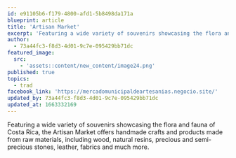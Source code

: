 ```yaml
---
id: e91105b6-f179-4800-afd1-5b8498da171a
blueprint: article
title: 'Artisan Market'
excerpt: 'Featuring a wide variety of souvenirs showcasing the flora and fauna of Costa Rica'
author:
  - 73a44fc3-f8d3-4d01-9c7e-095429bb71dc
featured_image:
  src:
    - 'assets::content/new_content/image24.png'
published: true
topics:
  - trad
facebook_link: 'https://mercadomunicipaldeartesanias.negocio.site/'
updated_by: 73a44fc3-f8d3-4d01-9c7e-095429bb71dc
updated_at: 1663332169
---
```

Featuring a wide variety of souvenirs showcasing the flora and fauna of Costa Rica, the Artisan Market offers handmade crafts and products made from raw materials, including wood, natural resins, precious and semi-precious stones, leather, fabrics and much more.